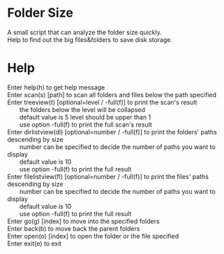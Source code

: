 # Folder Size
 A small script that can analyze the folder size quickly.  
 Help to find out the big files&folders to save disk storage.  

# Help
 Enter help(h) to get help message  
 Enter scan(s) [path] to scan all folders and files below the path specified  
 Enter treeview(t) [optional=level / -full(f)] to print the scan's result  
 &emsp;&emsp;the folders below the level will be collapsed  
 &emsp;&emsp;default value is 5  level should be upper than 1  
 &emsp;&emsp;use option -full(f) to print the full scan's result  
 Enter dirlistview(dl) [optional=number / -full(f)] to print the folders' paths descending by size  
 &emsp;&emsp;number can be specified to decide the number of paths you want to display  
 &emsp;&emsp;default value is 10  
 &emsp;&emsp;use option -full(f) to print the full result  
 Enter filelistview(fl) [optional=number / -full(f)] to print the files' paths descending by size  
 &emsp;&emsp;number can be specified to decide the number of paths you want to display  
 &emsp;&emsp;default value is 10  
 &emsp;&emsp;use option -full(f) to print the full result  
 Enter go(g) [index] to move into the specified folders  
 Enter back(b) to move back the parent folders  
 Enter open(o) [index] to open the folder or the file specified  
 Enter exit(e) to exit  
